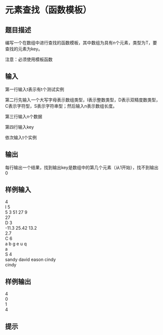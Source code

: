 # 元素查找（函数模板）  
  
## 题目描述  
编写一个在数组中进行查找的函数模板，其中数组为具有n个元素，类型为T，要查找的元素为key。  
  
注意：必须使用模板函数  
  
## 输入  
第一行输入t表示有t个测试实例  
  
第二行先输入一个大写字母表示数组类型，I表示整数类型，D表示双精度数类型，C表示字符型，S表示字符串型；然后输入n表示数组长度。  
  
第三行输入n个数据  
  
第四行输入key  
  
依次输入t个实例  
  
## 输出  
每行输出一个结果，找到输出key是数组中的第几个元素（从1开始），找不到输出0  
  
## 样例输入  
4  
I 5  
5 3 51 27 9  
27  
D 3  
-11.3 25.42 13.2  
2.7  
C 6  
a b g e u q  
a  
S 4  
sandy david eason cindy  
cindy  
## 样例输出  
4  
0  
1  
4  
## 提示  
  
